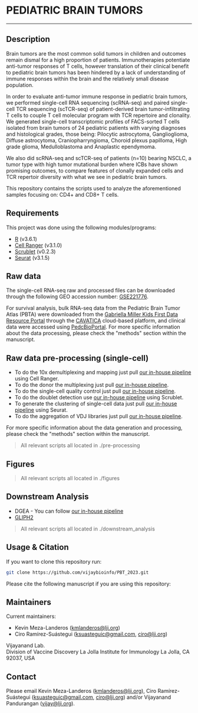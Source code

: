 # PEDIATRIC BRAIN TUMORS
------------

Description
------------

Brain tumors are the most common solid tumors in children and outcomes remain dismal for a high proportion of patients. Immunotherapies potentiate anti-tumor responses of T cells, however translation of their clinical benefit to pediatric brain tumors has been hindered by a lack of understanding of immune responses within the brain and the relatively small disease population.   

In order to evaluate anti-tumor immune response in pediatric brain tumors, we performed single-cell RNA sequencing (scRNA-seq) and paired single-cell TCR sequencing (scTCR-seq) of patient-derived brain tumor-infiltrating T cells to couple T cell molecular program with TCR repertoire and clonality. We generated single-cell transcriptomic profiles of FACS-sorted T cells isolated from brain tumors of 24 pediatric patients with varying diagnoses and histological grades, those being: Pilocytic astrocytoma, Ganglioglioma, Diffuse astrocytoma, Craniopharryngioma, Choroid plexus papilloma, High grade glioma, Medulloblastoma and Anaplastic ependymoma.  

We also did scRNA-seq and scTCR-seq of patients (n=10) bearing NSCLC, a tumor type with high tumor mutational burden where ICBs have shown promising outcomes, to compare features of clonally expanded cells and TCR repertoir diversity with what we see in pediatric brain tumors.

This repository contains the scripts used to analyze the aforementioned samples focusing on: CD4+ and CD8+ T cells.  

Requirements
------------

This project was done using the following modules/programs:

* [R](https://cran.r-project.org/) (v3.6.1)
* [Cell Ranger](https://support.10xgenomics.com/single-cell-gene-expression/software/pipelines/latest/what-is-cell-ranger) (v3.1.0)
* [Scrublet](https://github.com/swolock/scrublet/blob/master/README.md) (v0.2.3)
* [Seurat](https://satijalab.org/seurat) (v3.1.5)

Raw data
------------
The single-cell RNA-seq raw and processed files can be downloaded through the following GEO accession number: [GSE221776](https://www.ncbi.nlm.nih.gov/geo/query/acc.cgi?acc=GSE221776). 

For survival analysis, bulk RNA-seq data from the Pediatric Brain Tumor Atlas (PBTA) were downloaded from the [Gabriella Miller Kids First Data Resource Portal](https://portal.kidsfirstdrc.org/login) through the [CAVATICA](https://www.cavatica.org/) cloud-based platform, and clinical data were accessed using [PedcBioPortal](https://pedcbioportal.kidsfirstdrc.org/). For more specific information about the data processing, please check the "methods" section within the manuscript.  



Raw data pre-processing (single-cell)
------------

* To do the 10x demultiplexing and mapping just pull [our in-house pipeline](https://github.com/vijaybioinfo/cellranger_wrappeR) using Cell Ranger.
* To do the donor the multiplexing just pull [our in-house pipeline](https://github.com/vijaybioinfo/ab_capture).
* To do the single-cell quality control just pull [our in-house pipeline](https://github.com/vijaybioinfo/quality_control).
* To do the doublet detection use [our in-house pipeline](https://github.com/vijaybioinfo/doublet_detection) using Scrublet. 
* To generate the clustering of single-cell data just pull [our in-house pipeline](https://github.com/vijaybioinfo/clustering) using Seurat.
* To do the aggregation of VDJ libraries just pull [our in-house pipeline](https://github.com/vijaybioinfo/VDJ_aggr).

For more specific information about the data generation and processing, please check the "methods" section within the manuscript.  

> All relevant scripts all located in ./pre-processing  

Figures
------------
> All relevant scripts all located in ./figures

Downstream Analysis
------------
* DGEA - You can follow [our in-house pipeline](https://github.com/vijaybioinfo/dgea)
* [GLIPH2](http://50.255.35.37:8080/)
> All relevant scripts all located in ./downstream_analysis


Usage & Citation
--------------

If you want to clone this repository run:
```bash
git clone https://github.com/vijaybioinfo/PBT_2023.git
```
Please cite the following manuscript if you are using this repository:


Maintainers
-----------

Current maintainers:
* Kevin Meza-Landeros (kmlanderos@lji.org) 
* Ciro Ramírez-Suástegui (ksuasteguic@gmail.com, ciro@lji.org)

Vijayanand Lab.  
Division of Vaccine Discovery La Jolla Institute for Immunology La Jolla, CA 92037, USA

Contact
-----------
Please email Kevin Meza-Landeros (kmlanderos@lji.org), Ciro Ramírez-Suástegui (ksuasteguic@gmail.com, ciro@lji.org) and/or Vijayanand Pandurangan (vijay@lji.org).
